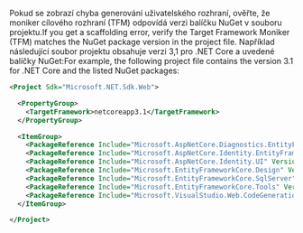 <span data-ttu-id="fbabb-101">Pokud se zobrazí chyba generování uživatelského rozhraní, ověřte, že moniker cílového rozhraní (TFM) odpovídá verzi balíčku NuGet v souboru projektu.</span><span class="sxs-lookup"><span data-stu-id="fbabb-101">If you get a scaffolding error, verify the Target Framework Moniker (TFM) matches the NuGet package version in the project file.</span></span> <span data-ttu-id="fbabb-102">Například následující soubor projektu obsahuje verzi 3,1 pro .NET Core a uvedené balíčky NuGet:</span><span class="sxs-lookup"><span data-stu-id="fbabb-102">For example, the following project file contains the version 3.1 for .NET Core and the listed NuGet packages:</span></span>

```xml
<Project Sdk="Microsoft.NET.Sdk.Web">

  <PropertyGroup>
    <TargetFramework>netcoreapp3.1</TargetFramework>
  </PropertyGroup>

  <ItemGroup>
    <PackageReference Include="Microsoft.AspNetCore.Diagnostics.EntityFrameworkCore" Version="3.1.0" />
    <PackageReference Include="Microsoft.AspNetCore.Identity.EntityFrameworkCore" Version="3.1.0" />
    <PackageReference Include="Microsoft.AspNetCore.Identity.UI" Version="3.1.0" />
    <PackageReference Include="Microsoft.EntityFrameworkCore.Design" Version="3.1.0" />
    <PackageReference Include="Microsoft.EntityFrameworkCore.SqlServer" Version="3.1.0" />
    <PackageReference Include="Microsoft.EntityFrameworkCore.Tools" Version="3.1.0" />
    <PackageReference Include="Microsoft.VisualStudio.Web.CodeGeneration.Design" Version="3.1.0" />
  </ItemGroup>

</Project>
```
